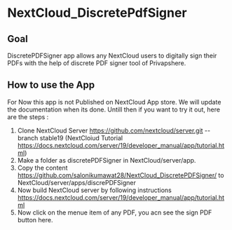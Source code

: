 # NextCloud_DiscretePdfSigner

## Goal
DiscretePDFSigner app allows any NextCloud users to digitally sign their PDFs with the help of discrete PDF signer tool of Privapshere.

## How to use the App
For Now this app is not Published on NextCloud App store. We will update the documentation when its done. 
Untill then if you want to try it out, here are the steps :
1. Clone NextCloud Server https://github.com/nextcloud/server.git --branch stable19 (NextCloiud Tutorial https://docs.nextcloud.com/server/19/developer_manual/app/tutorial.html)
2. Make a folder as discretePDFSigner in NextCloud/server/app.
3. Copy the content https://github.com/salonikumawat28/NextCloud_DiscretePDFSigner/ to NextCloud/server/apps/discrePDFSigner
4. Now build NextCloud server by following instructions https://docs.nextcloud.com/server/19/developer_manual/app/tutorial.html
5. Now click on the menue item of any PDF, you acn see the sign PDF button here.


